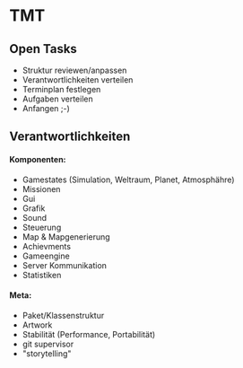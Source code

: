 TMT
===

## Open Tasks
- Struktur reviewen/anpassen
- Verantwortlichkeiten verteilen
- Terminplan festlegen
- Aufgaben verteilen
- Anfangen ;-)


## Verantwortlichkeiten
#### Komponenten:
- Gamestates (Simulation, Weltraum, Planet, Atmosphähre)
- Missionen
- Gui
- Grafik
- Sound
- Steuerung
- Map & Mapgenerierung
- Achievments
- Gameengine
- Server Kommunikation
- Statistiken


#### Meta:
- Paket/Klassenstruktur
- Artwork
- Stabilität (Performance, Portabilität)
- git supervisor
- "storytelling"
